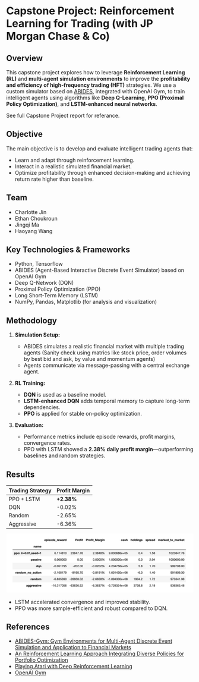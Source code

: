 # Capstone Project: Reinforcement Learning for Trading (with JP Morgan Chase & Co)

##  Overview

This capstone project explores how to leverage **Reinforcement Learning (RL)** and **multi-agent simulation environments** to improve the **profitability and efficiency of high-frequency trading (HFT)** strategies. We use a custom simulator based on [ABIDES](https://github.com/abides-sim/abides), integrated with OpenAI Gym, to train intelligent agents using algorithms like **Deep Q-Learning**, **PPO (Proximal Policy Optimization)**, and **LSTM-enhanced neural networks**.

See full Capstone Project report for referance. 

##  Objective

The main objective is to develop and evaluate intelligent trading agents that:
- Learn and adapt through reinforcement learning.
- Interact in a realistic simulated financial market.
- Optimize profitability through enhanced decision-making and achieving return rate higher than baseline.

##  Team
- Charlotte Jin
- Ethan Choukroun
- Jingqi Ma
- Haoyang Wang

## Key Technologies & Frameworks

- Python, Tensorflow
- ABIDES (Agent-Based Interactive Discrete Event Simulator) based on OpenAI Gym
- Deep Q-Network (DQN)
- Proximal Policy Optimization (PPO)
- Long Short-Term Memory (LSTM)
- NumPy, Pandas, Matplotlib (for analysis and visualization)

## Methodology

1. **Simulation Setup:**
   - ABIDES simulates a realistic financial market with multiple trading agents (Sanity check using matrics like stock price, order volumes by best bid and ask, by value and momentum agents)
   - Agents communicate via message-passing with a central exchange agent.

2. **RL Training:**
   - **DQN** is used as a baseline model.
   - **LSTM-enhanced DQN** adds temporal memory to capture long-term dependencies.
   - **PPO** is applied for stable on-policy optimization.

3. **Evaluation:**
   - Performance metrics include episode rewards, profit margins, convergence rates.
   - PPO with LSTM showed a **2.38% daily profit margin**—outperforming baselines and random strategies.

## Results

| Trading Strategy | Profit Margin |
|------------------|----------------|
| PPO + LSTM       | **+2.38%**     |
| DQN              | -0.02%         |
| Random           | -2.65%         |
| Aggressive       | -6.36%         |

![PPO Performance](./Images/Comparison_for_Different_Trading_Policies.png)

- LSTM accelerated convergence and improved stability.
- PPO was more sample-efficient and robust compared to DQN.

## References
- [ABIDES-Gym: Gym Environments for Multi-Agent Discrete Event Simulation and Application to Financial Markets](https://arxiv.org/abs/2110.14771)
- [An Reinforcement Learning Approach Integrating Diverse Policies for Portfolio Optimization](https://arxiv.org/abs/2210.01774)
- [Playing Atari with Deep Reinforcement Learning](https://arxiv.org/abs/1312.5602)
- [OpenAI Gym](https://arxiv.org/abs/1606.01540)
